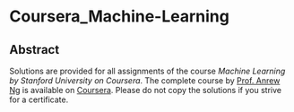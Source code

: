 # Coursera_Machine-Learning
## Abstract
Solutions are provided for all assignments of the course *Machine Learning by Stanford University on Coursera*. The complete course by [Prof. Anrew Ng](http://www.andrewng.org) is available on [Coursera](https://www.coursera.org/learn/machine-learning). Please do not copy the solutions if you strive for a certificate. 
